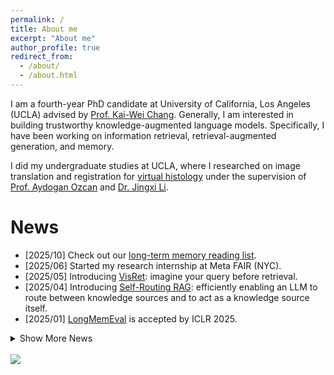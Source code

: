 ```yaml
---
permalink: /
title: About me
excerpt: "About me"
author_profile: true
redirect_from: 
  - /about/
  - /about.html
---
```


I am a fourth-year PhD candidate at University of California, Los Angeles (UCLA) advised by [Prof. Kai-Wei Chang](http://web.cs.ucla.edu/~kwchang/). Generally, I am interested in building trustworthy knowledge-augmented language models. Specifically, I have been working on information retrieval, retrieval-augmented generation, and memory.

I did my undergraduate studies at UCLA, where I researched on image translation and registration for [virtual histology](https://www.nature.com/articles/s41377-021-00674-8) under the supervision of [Prof. Aydogan Ozcan](https://www.ee.ucla.edu/aydogan-ozcan/) and [Dr. Jingxi Li](https://www.linkedin.com/in/jingxi-li/). 

News
====
* [2025/10] Check out our [long-term memory reading list](https://github.com/xiaowu0162/awesome-long-term-memory).
* [2025/06] Started my research internship at Meta FAIR (NYC).
* [2025/05] Introducing [VisRet](https://xiaowu0162.github.io/visret/): imagine your query before retrieval. 
* [2025/04] Introducing [Self-Routing RAG](https://arxiv.org/abs/2504.01018): efficiently enabling an LLM to route between knowledge sources and to act as a knowledge source itself.
* [2025/01] [LongMemEval](https://github.com/xiaowu0162/LongMemEval) is accepted by ICLR 2025.

<details>
<summary>Show More News</summary>
<ul>
  <li>[2025/01] <a href="https://github.com/JasonForJoy/BRIEF">BRIEF</a> is accepted by NAACL 2025 (Findings).</li>
  <li>[2024/10] Check out <a href="https://github.com/JasonForJoy/BRIEF">BRIEF</a>: multi-hop reasoning-aware context compression.</li>
  <li>[2024/10] Introducing <a href="https://github.com/xiaowu0162/LongMemEval">LongMemEval</a>: a comprehensive, challenging, and scalable benchmark for long-term memory.</li>
  <li>[2024/09] Three papers (↓) accepted by EMNLP 2024 Main and Findings.</li>
  <li>[2024/07] Check out our recent work: <a href="https://arxiv.org/abs/2406.13692">SynCheck</a>, <a href="https://arxiv.org/abs/2407.00191">MetaKP</a>, and <a href="https://arxiv.org/abs/2407.00377">the factuality tax</a>.</li>
  <li>[2024/06] Started my research internship at Tencent AI Lab (Bellevue).</li>
  <li>[2024/05] <a href="https://arxiv.org/abs/2303.15422">KPEval</a> is accepted by ACL 2024 (Findings).</li>
  <li>[2024/05] <a href="https://repoformer.github.io/">Repoformer</a> is accepted by ICML 2024 (oral).</li>
  <li>[2024/03] Introducing <a href="https://repoformer.github.io/">Repoformer</a>: efficient and effective repository-level code completion.</li>
  <li>[2023/10] <a href="https://arxiv.org/abs/2310.06374">Rethinking seq2seq PLMs for kpgen</a> has been accepted by EMNLP 2023.</li>
  <li>[2023/07] Started my applied scientist internship at AWS.</li>
  <li>[2023/03] Introducing <a href="https://arxiv.org/abs/2303.15422">KPEval</a>, a new framework for evaluating keyphrase systems.</li>
  <li>[2022/10] <a href="https://aclanthology.org/2022.findings-emnlp.49/">Low resource kpgen</a> has been accepted by EMNLP 2022 (Findings).</li>
  <li>[2022/09] Started working as a PhD student in the <a href="http://web.cs.ucla.edu/~kwchang/members/">UCLA NLP Group</a>.</li>
</ul>
</details>

<br />
<a href="https://clustrmaps.com/site/1bw2e" title="Visit tracker"><img src="//www.clustrmaps.com/map_v2.png?d=YEXbU0ztNHSLCXRZZYQ1EhkrUToe0dYoB34LhCgU-xU&cl=ffffff"></a>
